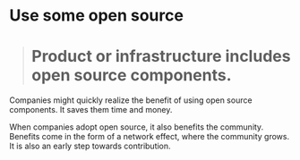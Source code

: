 # Use some open source

> # Product or infrastructure includes open source components.

Companies might quickly realize the benefit of using open source components. It saves them time and money.

When companies adopt open source, it also benefits the community. Benefits come in the form of a network effect, where the community grows. It is also an early step towards contribution.

